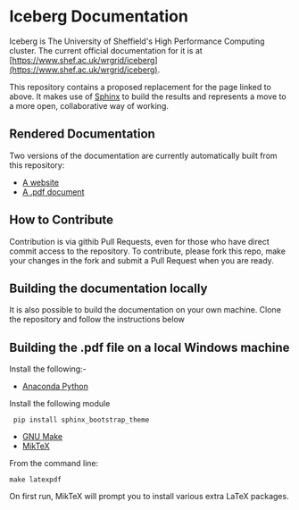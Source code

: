 Iceberg Documentation
=====================

Iceberg is The University of Sheffield's High Performance Computing cluster. The current official documentation for it is at [https://www.shef.ac.uk/wrgrid/iceberg](https://www.shef.ac.uk/wrgrid/iceberg).

This repository contains a proposed replacement for the page linked to above. It makes use of [Sphinx](http://sphinx-doc.org/) to build the results and represents a move to a more open, collaborative way of working.

Rendered Documentation
----------------------
Two versions of the documentation are currently automatically built from this repository:

* [A website](http://rcg.group.shef.ac.uk/iceberg/)
* [A .pdf document](http://rcg.group.shef.ac.uk/iceberg/icebergDocumentation.pdf)

How to Contribute
-----------------
Contribution is via githib Pull Requests, even for those who have direct commit access to the repository. To contribute, please fork this repo, make your changes in the fork and submit a Pull Request when you are ready.

Building the documentation locally
----------------------------------

It is also possible to build the documentation on your own machine. Clone the repository and follow the instructions below

Building the .pdf file on a local Windows machine
-------------------------------------------------

Install the following:-

* [Anaconda Python](https://store.continuum.io/cshop/anaconda/) 

Install the following module

     pip install sphinx_bootstrap_theme

* [GNU Make](http://gnuwin32.sourceforge.net/packages/make.htm)
* [MikTeX](http://miktex.org/download)

From the command line:

    make latexpdf

On first run, MikTeX will prompt you to install various extra LaTeX packages.

